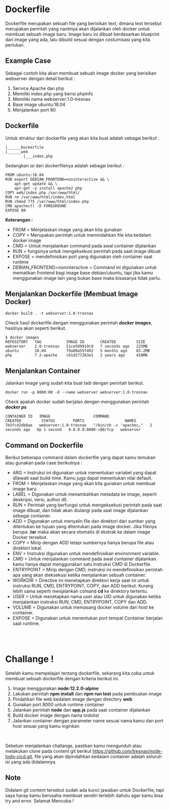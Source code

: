 # Dockerfile

Dockerfile merupakan sebuah file yang berisikan text, dimana text tersebut merupakan perintah yang nantinya akan dijalankan oleh docker untuk membuat sebuah image baru. Image baru ini dibuat berdasarkan blueprint dari image yang ada, lalu dibuild sesuai dengan costumisasi yang kita perlukan.

## Example Case
Sebagai contoh kita akan membuat sebuah image docker yang berisikan webserver dengan detail berikut :
1. Service Apache dan php
2. Memiliki index.php yang berisi phpinfo
3. Memiliki nama webserver:1.0-tresnax
4. Base image ubuntu:18.04
5. Menjalankan port 80

## Dockerfile
Untuk struktur dari dockerfile yang akan kita buat adalah sebagai berikut :
```
|______Dockerfile
|______web
        |___index.php
```

Sedangkan isi dari dockerfilenya adalah sebagai berikut :
```
FROM ubuntu:18.04
RUN export DEBIAN_FRONTEND=noninteractive && \
    apt-get update && \
    apt-get -y install apache2 php
COPY web/index.php /var/www/html/
RUN rm /var/www/html/index.html
RUN chmod 775 /var/www/html/index.php
CMD apachectl -D FOREGROUND
EXPOSE 80
```

**Keterangan :**
- FROM = Menjelaskan image yang akan kita gunakan
- COPY = Merupakan perintah untuk memindahkan file kita kedalam docker image
- CMD = Untuk menjalankan command pada awal container dijalankan
- RUN = fungsinya untuk mengeksekusi perintah pada saat image dibuat
- EXPOSE = mendefinisikan port yang digunakan oleh container saat runtime
- DEBIAN_FRONTEND=noninteractive = Command ini digunakan untuk mematikan frontend bagi image base debian/ubuntu, tapi jika kamu menggunakan image lain yang bukan base maka bisasanya tidak perlu.


## Menjalankan Dockerfile (Membuat Image Docker)
```
docker build . -t webserver:1.0-tresnax
```

Check hasil dockerfile dengan menggunakan perintah ***docker images***, hasilnya akan seperti berikut.
```
$ docker images
REPOSITORY   TAG           IMAGE ID       CREATED         SIZE
webserver    1.0-tresnax   51ce599919c9   7 seconds ago   225MB
ubuntu       18.04         f9a80a55f492   5 months ago    63.2MB
php          7.2-apache    c61d277263e1   2 years ago     410MB
```

## Menjalankan Container
Jalankan image yang sudah kita buat tadi dengan perintah berikut.
```
docker run -p 8080:80 -d --name webserver webserver:1.0-tresnax
```

Check apakah docker sudah berjalan dengan menggunakan perintah ***docker ps***
```
CONTAINER ID   IMAGE                   COMMAND                  CREATED         STATUS        PORTS                  NAMES
7e5fc42db8ae   webserver:1.0-tresnax   "/bin/sh -c 'apachec…"   2 seconds ago   Up 1 second   0.0.0.0:8080->80/tcp   webserver
```

## Command on Dockerfile
Berikut beberapa command dalam dockerfile yang dapat kamu temukan atau gunakan pada case berikutnya :
- ARG = Instruksi ini digunakan untuk menentukan variabel yang dapat dilewati saat build-time. Kamu juga dapat menentukan nilai default.
- FROM = Menjelaskan image yang akan kita gunakan untuk membuat image baru.
- LABEL = Digunakan untuk menambahkan metadata ke image, seperti deskripsi, versi, author dll.
- RUN = Perintah yang berfungsi untuk mengeksekusi perintah pada saat image dibuat, dan tidak akan diulangi pada saat image dijalankan sebagai container.
- ADD = Digunakan untuk menyalin file dan direktori dari sumber yang ditentukan ke tujuan yang ditentukan pada image docker. Jika filenya berupa **.tar** maka akan secara otomatis di ekstrak ke dalam image Docker tersebut.
- COPY = Mirip dengan ADD tetapi sumbernya hanya berupa file atau direktori lokal.
- ENV = Instruksi digunakan untuk mendefinisikan environment variable.
- CMD = Untuk menjalankan command pada awal container dijalankan. kamu hanya dapat menggunakan satu instruksi CMD di Dockerfile.
- ENTRYPOINT = Mirip dengan CMD, instruksi ini mendefinisikan perintah apa yang akan dieksekusi ketika menjalankan sebuah container.
- WORKDIR = Directive ini menetapkan direktori kerja saat ini untuk instruksi RUN, CMD, ENTRYPOINT, COPY, dan ADD berikut. Kurang lebih sama seperti menjalankan comand **cd** ke direktory tertentu.
- USER = Untuk menetapkan nama user atau UID untuk digunakan ketika menjalankan instruksi RUN, CMD, ENTRYPOINT, COPY dan ADD.
- VOLUME = Digunakan untuk memasang docker volume dari host ke container.
- EXPOSE = Digunakan untuk menentukan port tempat Container berjalan saat runtime.

<br>
<br>

# Challange !

Setelah kamu mempelajari tentang dockerfile, sekarang kita coba untuk membuat sebuah dockerfile dengan kriteria berikut ini.
1. Image menggunakan **node:12.2.0-alpine**
2. Lakukan perintah **npm install** dan **npm run test** pada pembuatan image
3. Pindahkan file web kedalam image dengan directory **web**
4. Gunakan port 8000 untuk runtime container
5. Jalankan perintah **node** dan **app.js** pada saat container dijalankan
6. Build docker image dengan nama todolist 
7. Jalankan container dengan parameter name sesuai nama kamu dan port host sesuai yang kamu inginkan

<br>

Sebelum menjalankan challange, pastikan kamu mengunduh atau melakukan clone pada content git berikut https://github.com/tresnax/node-todo-cicd.git, file yang akan dipindahkan kedalam container adalah seluruh isi yang ada didalamnya.

## Note
Didalam git content tersebut sudah ada kunci jawaban untuk Dockerfile, tapi saya harap kamu berusaha membuat sendiri terlebih dahulu agar kamu bisa try and error. Selamat Mencoba !
